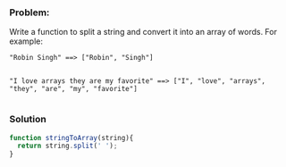### Problem:
<p>Write a function to split a string and convert it into an array of words. For example:</p>
<pre><code class="language-python">&quot;Robin Singh&quot; ==&gt; [&quot;Robin&quot;, &quot;Singh&quot;]

&quot;I love arrays they are my favorite&quot; ==&gt; [&quot;I&quot;, &quot;love&quot;, &quot;arrays&quot;, &quot;they&quot;, &quot;are&quot;, &quot;my&quot;, &quot;favorite&quot;]</code></pre>

### Solution
```javascript
function stringToArray(string){
  return string.split(' ');
}
```